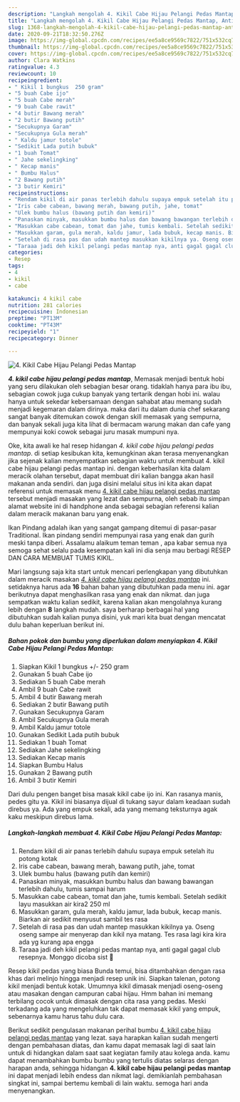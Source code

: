 ```yaml
---
description: "Langkah mengolah 4. Kikil Cabe Hijau Pelangi Pedas Mantap, Anti Gagal"
title: "Langkah mengolah 4. Kikil Cabe Hijau Pelangi Pedas Mantap, Anti Gagal"
slug: 1368-langkah-mengolah-4-kikil-cabe-hijau-pelangi-pedas-mantap-anti-gagal
date: 2020-09-21T18:32:50.276Z
image: https://img-global.cpcdn.com/recipes/ee5a8ce9569c7822/751x532cq70/4-kikil-cabe-hijau-pelangi-pedas-mantap-foto-resep-utama.jpg
thumbnail: https://img-global.cpcdn.com/recipes/ee5a8ce9569c7822/751x532cq70/4-kikil-cabe-hijau-pelangi-pedas-mantap-foto-resep-utama.jpg
cover: https://img-global.cpcdn.com/recipes/ee5a8ce9569c7822/751x532cq70/4-kikil-cabe-hijau-pelangi-pedas-mantap-foto-resep-utama.jpg
author: Clara Watkins
ratingvalue: 4.3
reviewcount: 10
recipeingredient:
- " Kikil 1 bungkus  250 gram"
- "5 buah Cabe ijo"
- "5 buah Cabe merah"
- "9 buah Cabe rawit"
- "4 butir Bawang merah"
- "2 butir Bawang putih"
- "Secukupnya Garam"
- "Secukupnya Gula merah"
- " Kaldu jamur totole"
- "Sedikit Lada putih bubuk"
- "1 buah Tomat"
- " Jahe sekelingking"
- " Kecap manis"
- " Bumbu Halus"
- "2 Bawang putih"
- "3 butir Kemiri"
recipeinstructions:
- "Rendam kikil di air panas terlebih dahulu supaya empuk setelah itu potong kotak"
- "Iris cabe cabean, bawang merah, bawang putih, jahe, tomat"
- "Ulek bumbu halus (bawang putih dan kemiri)"
- "Panaskan minyak, masukkan bumbu halus dan bawang bawangan terlebih dahulu, tumis sampai harum"
- "Masukkan cabe cabean, tomat dan jahe, tumis kembali. Setelah sedikit layu masukkan air kira2 250 ml"
- "Masukkan garam, gula merah, kaldu jamur, lada bubuk, kecap manis. Biarkan air sedikit menyusut sambil tes rasa"
- "Setelah di rasa pas dan udah mantep masukkan kikilnya ya. Oseng oseng sampe air menyerap dan kikil nya matang. Tes rasa lagi kira kira ada yg kurang apa engga"
- "Taraaa jadi deh kikil pelangi pedas mantap nya, anti gagal gagal club resepnya. Monggo dicoba sist 🤗"
categories:
- Resep
tags:
- 4
- kikil
- cabe

katakunci: 4 kikil cabe 
nutrition: 281 calories
recipecuisine: Indonesian
preptime: "PT13M"
cooktime: "PT43M"
recipeyield: "1"
recipecategory: Dinner

---
```



![4. Kikil Cabe Hijau Pelangi Pedas Mantap](https://img-global.cpcdn.com/recipes/ee5a8ce9569c7822/751x532cq70/4-kikil-cabe-hijau-pelangi-pedas-mantap-foto-resep-utama.jpg)

<b><i>4. kikil cabe hijau pelangi pedas mantap</i></b>, Memasak menjadi bentuk hobi yang seru dilakukan oleh sebagian besar orang. tidaklah hanya para ibu ibu, sebagian cowok juga cukup banyak yang tertarik dengan hobi ini. walau hanya untuk sekedar kebersamaan dengan sahabat atau memang sudah menjadi kegemaran dalam dirinya. maka dari itu dalam dunia chef sekarang sangat banyak ditemukan cowok dengan skill memasak yang sempurna, dan banyak sekali juga kita lihat di bermacam warung makan dan cafe yang mempunyai koki cowok sebagai juru masak mumpuni nya.

Oke, kita awali ke hal resep hidangan <i>4. kikil cabe hijau pelangi pedas mantap</i>. di setiap kesibukan kita, kemungkinan akan terasa menyenangkan jika sejenak kalian menyempatkan sebagian waktu untuk membuat 4. kikil cabe hijau pelangi pedas mantap ini. dengan keberhasilan kita dalam meracik olahan tersebut, dapat membuat diri kalian bangga akan hasil makanan anda sendiri. dan juga disini melalui situs ini kita akan dapat referensi untuk memasak menu <u>4. kikil cabe hijau pelangi pedas mantap</u> tersebut menjadi masakan yang lezat dan sempurna, oleh sebab itu simpan alamat website ini di handphone anda sebagai sebagian referensi kalian dalam meracik makanan baru yang enak.

Ikan Pindang adalah ikan yang sangat gampang ditemui di pasar-pasar Traditional. Ikan pindang sendiri mempunyai rasa yang enak dan gurih meski tanpa diberi. Assalamu alaikum teman teman , apa kabar semua nya semoga sehat selalu pada kesempatan kali ini dia senja mau berbagi RESEP DAN CARA MEMBUAT TUMIS KIKIL.


Mari langsung saja kita start untuk mencari perlengkapan yang dibutuhkan dalam meracik masakan <u><i>4. kikil cabe hijau pelangi pedas mantap</i></u> ini. setidaknya harus ada <b>16</b> bahan bahan yang dibutuhkan pada menu ini. agar berikutnya dapat menghasilkan rasa yang enak dan nikmat. dan juga sempatkan waktu kalian sedikit, karena kalian akan mengolahnya kurang lebih dengan <b>8</b> langkah mudah. saya berharap berbagai hal yang dibutuhkan sudah kalian punya disini, yuk mari kita buat dengan mencatat dulu bahan keperluan berikut ini.

<!--inarticleads1-->

##### Bahan pokok dan bumbu yang diperlukan dalam menyiapkan 4. Kikil Cabe Hijau Pelangi Pedas Mantap:

1. Siapkan  Kikil 1 bungkus +/- 250 gram
1. Gunakan 5 buah Cabe ijo
1. Sediakan 5 buah Cabe merah
1. Ambil 9 buah Cabe rawit
1. Ambil 4 butir Bawang merah
1. Sediakan 2 butir Bawang putih
1. Gunakan Secukupnya Garam
1. Ambil Secukupnya Gula merah
1. Ambil  Kaldu jamur totole
1. Gunakan Sedikit Lada putih bubuk
1. Sediakan 1 buah Tomat
1. Sediakan  Jahe sekelingking
1. Sediakan  Kecap manis
1. Siapkan  Bumbu Halus
1. Gunakan 2 Bawang putih
1. Ambil 3 butir Kemiri


Dari dulu pengen banget bisa masak kikil cabe ijo ini. Kan rasanya manis, pedes gitu ya. Kikil ini biasanya dijual di tukang sayur dalam keadaan sudah direbus ya. Ada yang empuk sekali, ada yang memang teksturnya agak kaku meskipun direbus lama. 

<!--inarticleads2-->

##### Langkah-langkah membuat 4. Kikil Cabe Hijau Pelangi Pedas Mantap:

1. Rendam kikil di air panas terlebih dahulu supaya empuk setelah itu potong kotak
1. Iris cabe cabean, bawang merah, bawang putih, jahe, tomat
1. Ulek bumbu halus (bawang putih dan kemiri)
1. Panaskan minyak, masukkan bumbu halus dan bawang bawangan terlebih dahulu, tumis sampai harum
1. Masukkan cabe cabean, tomat dan jahe, tumis kembali. Setelah sedikit layu masukkan air kira2 250 ml
1. Masukkan garam, gula merah, kaldu jamur, lada bubuk, kecap manis. Biarkan air sedikit menyusut sambil tes rasa
1. Setelah di rasa pas dan udah mantep masukkan kikilnya ya. Oseng oseng sampe air menyerap dan kikil nya matang. Tes rasa lagi kira kira ada yg kurang apa engga
1. Taraaa jadi deh kikil pelangi pedas mantap nya, anti gagal gagal club resepnya. Monggo dicoba sist 🤗


Resep kikil pedas yang biasa Bunda temui, bisa ditambahkan dengan rasa khas dari melinjo hingga menjadi resep unik ini. Siapkan talenan, potong kikil menjadi bentuk kotak. Umumnya kikil dimasak menjadi oseng-oseng atau masakan dengan campuran cabai hijau. Hmm bahan ini memang terbilang cocok untuk dimasak dengan cita rasa yang pedas. Meski terkadang ada yang mengeluhkan tak dapat memasak kikil yang empuk, sebenarnya kamu harus tahu dulu cara. 

Berikut sedikit pengulasan makanan perihal bumbu <u>4. kikil cabe hijau pelangi pedas mantap</u> yang lezat. saya harapkan kalian sudah mengerti dengan pembahasan diatas, dan kamu dapat memasak lagi di saat lain untuk di hidangkan dalam saat saat kegiatan family atau kolega anda. kamu dapat menambahkan bumbu bumbu yang tertulis diatas selaras dengan harapan anda, sehingga hidangan <b>4. kikil cabe hijau pelangi pedas mantap</b> ini dapat menjadi lebih endess dan nikmat lagi. demikianlah pembahasan singkat ini, sampai bertemu kembali di lain waktu. semoga hari anda menyenangkan.
